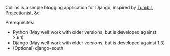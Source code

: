Collins is a simple blogging application for Django, inspired by [Tumblr](http://tumblr.com/), [Projectionist](http://project.ioni.st/), &c.

Prerequisites:

* Python (May well work with older versions, but is developed against 2.6.1)
* Django (May well work with older versions, but is developed against 1.3)
* (Optional) django-south